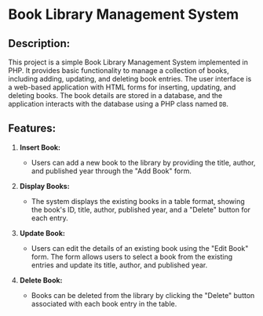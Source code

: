 # Book Library Management System

## Description:
This project is a simple Book Library Management System implemented in PHP. It provides basic functionality to manage a collection of books, including adding, updating, and deleting book entries. The user interface is a web-based application with HTML forms for inserting, updating, and deleting books. The book details are stored in a database, and the application interacts with the database using a PHP class named `DB`.

## Features:
1. **Insert Book:**
   - Users can add a new book to the library by providing the title, author, and published year through the "Add Book" form.

2. **Display Books:**
   - The system displays the existing books in a table format, showing the book's ID, title, author, published year, and a "Delete" button for each entry.

3. **Update Book:**
   - Users can edit the details of an existing book using the "Edit Book" form. The form allows users to select a book from the existing entries and update its title, author, and published year.

4. **Delete Book:**
   - Books can be deleted from the library by clicking the "Delete" button associated with each book entry in the table.
